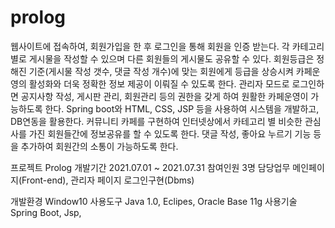 # prolog

웹사이트에 접속하여, 회원가입을 한 후 로그인을 통해 회원을 인증 받는다. 
각 카테고리 별로 게시물을 작성할 수 있으며 다른 회원들의 게시물도 공유할 수 있다. 
회원등급은 정해진 기준(게시물 작성 갯수, 댓글 작성 개수)에 맞는 회원에게 등급을 상승시켜 카페운영의 활성화와 더욱 정확한 정보 제공이 이뤄질 수 있도록 한다. 
관리자 모드로 로그인하면 공지사항 작성, 게시판 관리, 회원관리 등의 권한을 갖게 하여 원활한 카페운영이 가능하도록 한다.
Spring boot와 HTML, CSS, JSP 등을 사용하여 시스템을 개발하고, DB연동을 활용한다. 
커뮤니티 카페를 구현하여 인터넷상에서 카테고리 별 비슷한 관심사를 가진 회원들간에 정보공유를 할 수 있도록 한다. 
댓글 작성, 좋아요 누르기 기능 등을 추가하여 회원간의 소통이 가능하도록 한다.

프로젝트	Prolog
개발기간	2021.07.01 ~ 2021.07.31
참여인원	3명
담당업무	메인페이지(Front-end), 관리자 페이지 로그인구현(Dbms)

개발환경	Window10
사용도구	Java 1.0, Eclipes, Oracle Base 11g
사용기술	Spring Boot, Jsp, 
